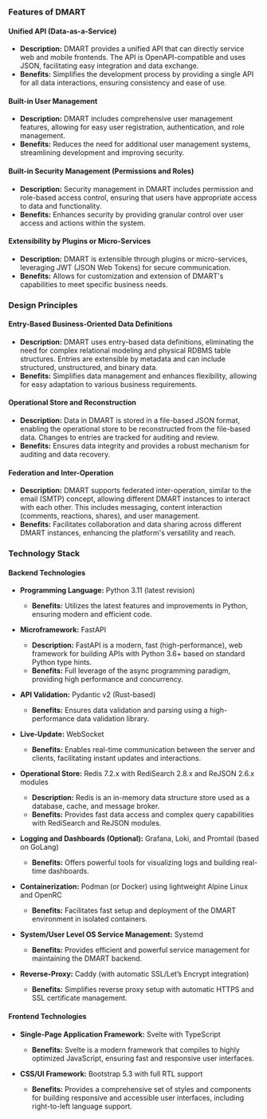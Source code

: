 ### Features of DMART

#### Unified API (Data-as-a-Service)

- **Description:** DMART provides a unified API that can directly service web and mobile frontends. The API is OpenAPI-compatible and uses JSON, facilitating easy integration and data exchange.
- **Benefits:** Simplifies the development process by providing a single API for all data interactions, ensuring consistency and ease of use.

#### Built-in User Management

- **Description:** DMART includes comprehensive user management features, allowing for easy user registration, authentication, and role management.
- **Benefits:** Reduces the need for additional user management systems, streamlining development and improving security.

#### Built-in Security Management (Permissions and Roles)

- **Description:** Security management in DMART includes permission and role-based access control, ensuring that users have appropriate access to data and functionality.
- **Benefits:** Enhances security by providing granular control over user access and actions within the system.

#### Extensibility by Plugins or Micro-Services

- **Description:** DMART is extensible through plugins or micro-services, leveraging JWT (JSON Web Tokens) for secure communication.
- **Benefits:** Allows for customization and extension of DMART's capabilities to meet specific business needs.

### Design Principles

#### Entry-Based Business-Oriented Data Definitions

- **Description:** DMART uses entry-based data definitions, eliminating the need for complex relational modeling and physical RDBMS table structures. Entries are extensible by metadata and can include structured, unstructured, and binary data.
- **Benefits:** Simplifies data management and enhances flexibility, allowing for easy adaptation to various business requirements.

#### Operational Store and Reconstruction

- **Description:** Data in DMART is stored in a file-based JSON format, enabling the operational store to be reconstructed from the file-based data. Changes to entries are tracked for auditing and review.
- **Benefits:** Ensures data integrity and provides a robust mechanism for auditing and data recovery.

#### Federation and Inter-Operation

- **Description:** DMART supports federated inter-operation, similar to the email (SMTP) concept, allowing different DMART instances to interact with each other. This includes messaging, content interaction (comments, reactions, shares), and user management.
- **Benefits:** Facilitates collaboration and data sharing across different DMART instances, enhancing the platform's versatility and reach.

### Technology Stack

#### Backend Technologies

- **Programming Language:** Python 3.11 (latest revision)

  - **Benefits:** Utilizes the latest features and improvements in Python, ensuring modern and efficient code.

- **Microframework:** FastAPI

  - **Description:** FastAPI is a modern, fast (high-performance), web framework for building APIs with Python 3.6+ based on standard Python type hints.
  - **Benefits:** Full leverage of the async programming paradigm, providing high performance and concurrency.

- **API Validation:** Pydantic v2 (Rust-based)

  - **Benefits:** Ensures data validation and parsing using a high-performance data validation library.

- **Live-Update:** WebSocket

  - **Benefits:** Enables real-time communication between the server and clients, facilitating instant updates and interactions.

- **Operational Store:** Redis 7.2.x with RediSearch 2.8.x and ReJSON 2.6.x modules

  - **Description:** Redis is an in-memory data structure store used as a database, cache, and message broker.
  - **Benefits:** Provides fast data access and complex query capabilities with RediSearch and ReJSON modules.

- **Logging and Dashboards (Optional):** Grafana, Loki, and Promtail (based on GoLang)

  - **Benefits:** Offers powerful tools for visualizing logs and building real-time dashboards.

- **Containerization:** Podman (or Docker) using lightweight Alpine Linux and OpenRC

  - **Benefits:** Facilitates fast setup and deployment of the DMART environment in isolated containers.

- **System/User Level OS Service Management:** Systemd

  - **Benefits:** Provides efficient and powerful service management for maintaining the DMART backend.

- **Reverse-Proxy:** Caddy (with automatic SSL/Let’s Encrypt integration)

  - **Benefits:** Simplifies reverse proxy setup with automatic HTTPS and SSL certificate management.

#### Frontend Technologies

- **Single-Page Application Framework:** Svelte with TypeScript

  - **Benefits:** Svelte is a modern framework that compiles to highly optimized JavaScript, ensuring fast and responsive user interfaces.

- **CSS/UI Framework:** Bootstrap 5.3 with full RTL support

  - **Benefits:** Provides a comprehensive set of styles and components for building responsive and accessible user interfaces, including right-to-left language support.
